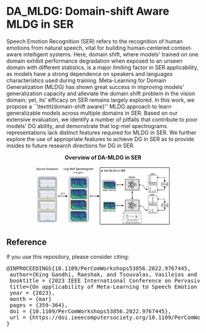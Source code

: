 # DA_MLDG: Domain-shift Aware MLDG in SER

Speech Emotion Recognition (SER) refers to the recognition of human emotions from natural speech, vital for building human-centered context-aware intelligent systems. Here, domain shift, where models' trained on one domain exhibit performance degradation when exposed to an unseen domain with different statistics, is a major limiting factor in SER applicability, as models have a strong dependence on speakers and languages  characteristics used during training. Meta-Learning for Domain Generalization (MLDG) has shown great success in improving models' generalization capacity and alleviate the domain shift problem in the vision domain; yet, its' efficacy on SER remains largely explored. In this work, we propose a ``\textit{domain-shift aware}'' MLDG approach to learn generalizable models across multiple domains in SER. Based on our extensive evaluation, we identify a number of pitfalls that contribute to poor models' DG ability, and demonstrate that log-mel spectrograms representations lack distinct features required for MLDG in SER. We further explore the use of appropriate features to achieve DG in SER as to provide insides to future research directions for DG in SER.


<div align="center">
	<p class="figure-caption"> <b>Overview of DA-MLDG in SER </b></p>
	<img src="img/overview.png" style="width:70%" alt="DA-MLDG Overview"/>
</div>

## <a name="reference"/>Reference</a>

If you use this repository, please consider citing:

<pre>@INPROCEEDINGS{10.1109/PerComWorkshops53856.2022.9767445,
 author={King Gandhi, Raeshak, and Tsouvalas, Vasileios and Meratnia, Nirvana},
 booktitle = {2023 IEEE International Conference on Pervasive Computing and Communications Workshops and other Affiliated Events (PerCom Workshops)},
 title={On applicability of Meta-Learning to Speech Emotion Recognition},
 year = {2023},
 month = {mar}
 pages = {359-364},
 doi = {10.1109/PerComWorkshops53856.2022.9767445},
 url = {https://doi.ieeecomputersociety.org/10.1109/PerComWorkshops53856.2022.9767445},
}</pre>
